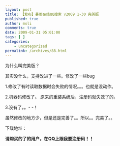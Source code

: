 ```yaml
---
layout: post
title: 【发布】暴雨在线QQ搜索 v2009 1-30 完美版
published: true
author: moli
comments: true
date: 2009-01-31 05:01:00
tags: [ ]
categories:
    - uncategorized
permalink: /archives/88.html
---
```

为什么叫完美版？

其实没什么，支持改进了一些。修改了一些bug

1.修改了有时读取数据时会失败的情况。。。也就是没动作。

2.机器码修改了。 原来的重装系统后，注册码就失效了的。

3.没有了。。- -！

虽然修改的地方少，但是还是完善了。。所以。。完美了。。

下载地址：

**请购买的了的用户，在QQ上跟我要注册码！！**